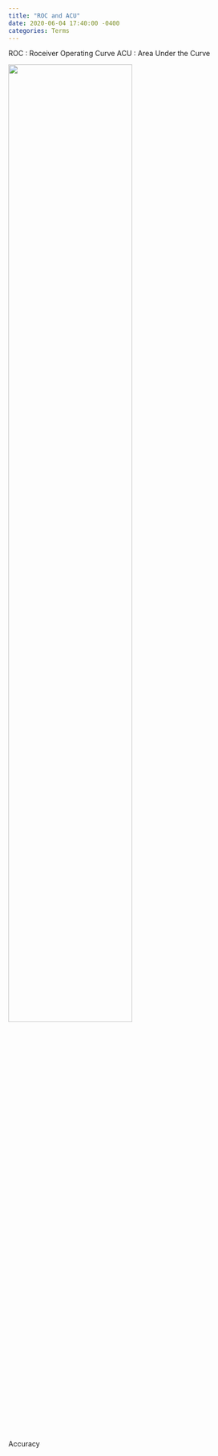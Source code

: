 ```yaml
---
title: "ROC and ACU"
date: 2020-06-04 17:40:00 -0400
categories: Terms
---
```


ROC : Roceiver Operating Curve
ACU : Area Under the Curve  
  

<img src="https://www.researchgate.net/profile/Karel_Horak/publication/318859551/figure/fig5/AS:615588489621513@1523779141997/Structure-of-the-confusion-matrix-with-TP-FN-FP-and-TN-values.png" width="70%"></img>



Accuracy

